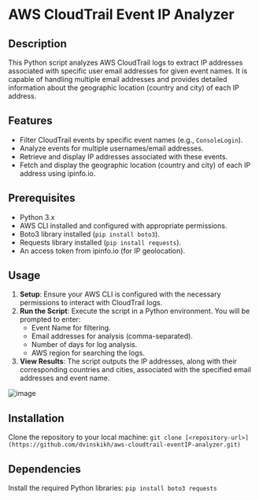 # AWS CloudTrail Event IP Analyzer

## Description
This Python script analyzes AWS CloudTrail logs to extract IP addresses associated with specific user email addresses for given event names. It is capable of handling multiple email addresses and provides detailed information about the geographic location (country and city) of each IP address.

## Features
- Filter CloudTrail events by specific event names (e.g., `ConsoleLogin`).
- Analyze events for multiple usernames/email addresses.
- Retrieve and display IP addresses associated with these events.
- Fetch and display the geographic location (country and city) of each IP address using ipinfo.io.

## Prerequisites
- Python 3.x
- AWS CLI installed and configured with appropriate permissions.
- Boto3 library installed (`pip install boto3`).
- Requests library installed (`pip install requests`).
- An access token from ipinfo.io (for IP geolocation).

## Usage
1. **Setup**: Ensure your AWS CLI is configured with the necessary permissions to interact with CloudTrail logs.
2. **Run the Script**: Execute the script in a Python environment. You will be prompted to enter:
   - Event Name for filtering.
   - Email addresses for analysis (comma-separated).
   - Number of days for log analysis.
   - AWS region for searching the logs.
3. **View Results**: The script outputs the IP addresses, along with their corresponding countries and cities, associated with the specified email addresses and event name.

![image](https://github.com/dvinskikh/aws-cloudtrail-eventIP-analyzer/assets/102820548/9e56348c-23b4-4aa5-894c-00c6217b61c4)

## Installation
Clone the repository to your local machine: `git clone [<repository-url>](https://github.com/dvinskikh/aws-cloudtrail-eventIP-analyzer.git)`

## Dependencies
Install the required Python libraries: `pip install boto3 requests`
